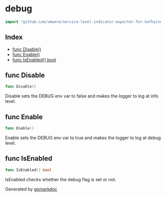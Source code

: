 <!-- Code generated by gomarkdoc. DO NOT EDIT -->

# debug

```go
import "github.com/vmware/service-level-indicator-exporter-for-kafka/vendor/github.com/docker/cli/cli/debug"
```

## Index

- [func Disable()](<#func-disable>)
- [func Enable()](<#func-enable>)
- [func IsEnabled() bool](<#func-isenabled>)


## func Disable

```go
func Disable()
```

Disable sets the DEBUG env var to false and makes the logger to log at info level.

## func Enable

```go
func Enable()
```

Enable sets the DEBUG env var to true and makes the logger to log at debug level.

## func IsEnabled

```go
func IsEnabled() bool
```

IsEnabled checks whether the debug flag is set or not.



Generated by [gomarkdoc](<https://github.com/princjef/gomarkdoc>)
